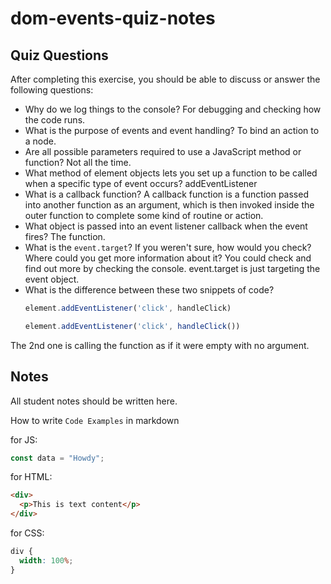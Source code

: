 # dom-events-quiz-notes

## Quiz Questions

After completing this exercise, you should be able to discuss or answer the following questions:

- Why do we log things to the console?
For debugging and checking how the code runs.
- What is the purpose of events and event handling?
To bind an action to a node.
- Are all possible parameters required to use a JavaScript method or function?
Not all the time.
- What method of element objects lets you set up a function to be called when a specific type of event occurs?
addEventListener
- What is a callback function?
A callback function is a function passed into another function as an argument, which is then invoked inside the outer function to complete some kind of routine or action.
- What object is passed into an event listener callback when the event fires?
The function.
- What is the `event.target`? If you weren't sure, how would you check? Where could you get more information about it?
You could check and find out more by checking the console. event.target is just targeting the event object.
- What is the difference between these two snippets of code?
    ```js
    element.addEventListener('click', handleClick)
    ```
    ```js
    element.addEventListener('click', handleClick())
    ```
The 2nd one is calling the function as if it were empty with no argument.

## Notes

All student notes should be written here.


How to write `Code Examples` in markdown

for JS:

```javascript
const data = "Howdy";
```

for HTML:

```html
<div>
  <p>This is text content</p>
</div>
```

for CSS:

```css
div {
  width: 100%;
}
```
